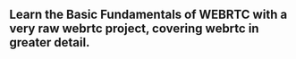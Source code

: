## Learn the Basic Fundamentals of WEBRTC with a very raw webrtc project, covering webrtc in greater detail.
